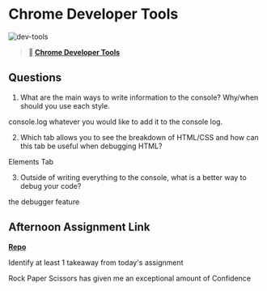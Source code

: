 # Chrome Developer Tools

![dev-tools](https://bcw.blob.core.windows.net/public/img/lesson-images/4571780153354770)

> **📖 [Chrome Developer Tools](https://codeworksacademy.com/fs-student-guide/resources/wk2/03-Chrome-Dev-Tools)**

## Questions

1. What are the main ways to write information to the console? Why/when should you use each style.

console.log whatever you would like to add it to the console log.

2. Which tab allows you to see the breakdown of HTML/CSS and how can this tab be useful when debugging HTML?

Elements Tab

3. Outside of writing everything to the console, what is a better way to debug your code?

the debugger feature

## Afternoon Assignment Link

**[Repo](https://github.com/Jarrod-Payton/<ASSIGNMENT_REPO>)**

Identify at least 1 takeaway from today's assignment

Rock Paper Scissors has given me an exceptional amount of Confidence
